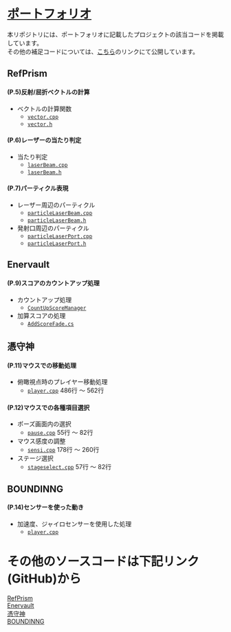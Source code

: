 # [ポートフォリオ](https://drive.google.com/file/d/1VUdHC6jbNdSAlbcQmRhTg-GZTEiPaUH9)
本リポジトリには、ポートフォリオに記載したプロジェクトの該当コードを掲載しています。  
その他の補足コードについては、[こちら](https://github.com/Nomura-Yuto/PortFolio/edit/main/README.md#%E3%81%9D%E3%81%AE%E4%BB%96%E3%81%AE%E3%82%BD%E3%83%BC%E3%82%B9%E3%82%B3%E3%83%BC%E3%83%89%E3%81%AF%E4%B8%8B%E8%A8%98%E3%83%AA%E3%83%B3%E3%82%AFgithub%E3%81%8B%E3%82%89)のリンクにて公開しています。  
## RefPrism
#### (P.5)反射/屈折ベクトルの計算
- ベクトルの計算関数
	- [`vector.cpp`](https://github.com/Nomura-Yuto/PortFolio/blob/main/RefPrism/vector.cpp)
	- [`vector.h`](https://github.com/Nomura-Yuto/PortFolio/blob/main/RefPrism/vector.h)

#### (P.6)レーザーの当たり判定
- 当たり判定
	- [`laserBeam.cpp`](https://github.com/Nomura-Yuto/PortFolio/blob/main/RefPrism/laserBeam.cpp)
	- [`laserBeam.h`](https://github.com/Nomura-Yuto/PortFolio/blob/main/RefPrism/laserBeam.h)

#### (P.7)パーティクル表現
- レーザー周辺のパーティクル
	- [`particleLaserBeam.cpp`](https://github.com/Nomura-Yuto/PortFolio/blob/main/RefPrism/particleLaserBeam.cpp)
	- [`particleLaserBeam.h`](https://github.com/Nomura-Yuto/PortFolio/blob/main/RefPrism/particleLaserBeam.h)
- 発射口周辺のパーティクル
	- [`particleLaserPort.cpp`](https://github.com/Nomura-Yuto/PortFolio/blob/main/RefPrism/particleLaserPort.cpp)
	- [`particleLaserPort.h`](https://github.com/Nomura-Yuto/PortFolio/blob/main/RefPrism/particleLaserPort.h)

## Enervault
#### (P.9)スコアのカウントアップ処理
- カウントアップ処理
	- [`CountUpScoreManager`](https://github.com/Nomura-Yuto/PortFolio/blob/main/Enervault/CountUpScoreManager.cs)
- 加算スコアの処理
	- [`AddScoreFade.cs`](https://github.com/Nomura-Yuto/PortFolio/blob/main/Enervault/AddScoreFade.cs)

## 憑守神
#### (P.11)マウスでの移動処理
- 俯瞰視点時のプレイヤー移動処理
  - [`player.cpp`](https://github.com/Nomura-Yuto/PortFolio/blob/main/Tukumorigami/player.cpp) 486行 ～ 562行

#### (P.12)マウスでの各種項目選択
- ポーズ画面内の選択
  - [`pause.cpp`](https://github.com/Nomura-Yuto/PortFolio/blob/main/Tukumorigami/pause.cpp) 55行 ～ 82行
- マウス感度の調整
  - [`sensi.cpp`](https://github.com/Nomura-Yuto/PortFolio/blob/main/Tukumorigami/sensi.cpp) 178行 ～ 260行
- ステージ選択
	- [`stageselect.cpp`](https://github.com/Nomura-Yuto/PortFolio/blob/main/Tukumorigami/sensi.cpp) 57行 ～ 82行
 
## BOUNDINNG
#### (P.14)センサーを使った動き
- 加速度、ジャイロセンサーを使用した処理
	- [`player.cpp`](https://github.com/Nomura-Yuto/PortFolio/blob/main/BOUNDINNG/player.cpp)
  
  
# その他のソースコードは下記リンク(GitHub)から
[RefPrism](https://github.com/Nomura-Yuto/RefPrism)  
[Enervault](https://github.com/Nomura-Yuto/Enervault)  
[憑守神](https://github.com/Nomura-Yuto/Tukumorigami)  
[BOUNDINNG](https://github.com/Nomura-Yuto/BOUNDINNG)  
